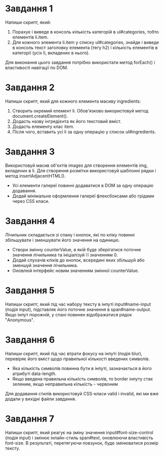 # Завдання 1

Напиши скрипт, який:

<ol>
<li>Порахує і виведе в консоль кількість категорій в ul#categories, тобто елементів li.item.</li>
<li>Для кожного элемента li.item у списку ul#categories, знайде і виведе в консоль текст заголовку елемента (тегу h2) і кількість елементів в категорії (усіх li, вкладених в нього).</li>
</ol>

Для виконання цього завдання потрібно використати метод forEach() і властивості навігації по DOM.

# Завдання 2

Напиши скрипт, який для кожного елемента масиву ingredients:

<ol>
<li>Створить окремий елемент li. Обов'язково використовуй метод document.createElement().</li>
<li>Додасть назву інгредієнта як його текстовий вміст.</li>
<li>Додасть елементу клас item.</li>
<li>Після чого, вставить усі li за одну операцію у список ul#ingredients.</li>
</ol>

# Завдання 3

Використовуй масив об'єктів images для створення елементів img, вкладених в li. Для створення розмітки використовуй шаблонні рядки і метод insertAdjacentHTML().

<ul>
<li>Усі елементи галереї повинні додаватися в DOM за одну операцію додавання.</li>
<li>Додай мінімальне оформлення галереї флексбоксами або грідами через CSS класи.</li>
</ul>

# Завдання 4

Лічильник складається зі спану і кнопок, які по кліку повинні збільшувати і зменшувати його значення на одиницю.

<ul>
<li>Створи змінну counterValue, в якій буде зберігатися поточне значення лічильника та ініціалізуй її значенням 0.</li>
<li>Додай слухачів кліків до кнопок, всередині яких збільшуй або зменшуй значення лічильника.</li>
<li>Оновлюй інтерфейс новим значенням змінної counterValue.</li>
</ul>

# Завдання 5

Напиши скрипт, який під час набору тексту в інпуті input#name-input (подія input), підставляє його поточне значення в span#name-output. Якщо інпут порожній, у спані повинен відображатися рядок "Anonymous".

# Завдання 6

Напиши скрипт, який під час втрати фокусу на інпуті (подія blur), перевіряє його вміст щодо правильної кількості введених символів.

<ul>
<li>Яка кількість символів повинна бути в інпуті, зазначається в його атрибуті data-length.</li>
<li>Якщо введена правильна кількість символів, то border інпуту стає зеленим, якщо неправильна кількість - червоним</li>
</ul>

Для додавання стилів використовуй CSS-класи valid і invalid, які ми вже додали у вихідні файли завдання.

# Завдання 7

Напиши скрипт, який реагує на зміну значення input#font-size-control (подія input) і змінює інлайн-стиль span#text, оновлюючи властивість font-size. В результаті, перетягуючи повзунок, буде змінюватися розмір тексту.
